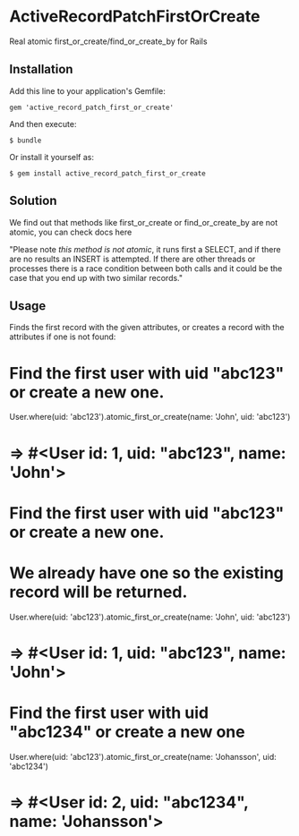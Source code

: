 # ActiveRecordPatchFirstOrCreate

Real atomic first_or_create/find_or_create_by for Rails

## Installation

Add this line to your application's Gemfile:

    gem 'active_record_patch_first_or_create'

And then execute:

    $ bundle

Or install it yourself as:

    $ gem install active_record_patch_first_or_create

## Solution

We find out that methods like first_or_create or find_or_create_by are not atomic, you can check docs here

"Please note *this method is not atomic*, it runs first a SELECT, and if there are no results an INSERT is attempted. If there are other threads or processes there is a race condition between both calls and it could be the case that you end up with two similar records."

## Usage

Finds the first record with the given attributes, or creates a record with the attributes if one is not found:

# Find the first user with uid "abc123" or create a new one.
User.where(uid: 'abc123').atomic_first_or_create(name: 'John', uid: 'abc123')
# => #<User id: 1, uid: "abc123", name: 'John'>

# Find the first user with uid "abc123" or create a new one.
# We already have one so the existing record will be returned.
User.where(uid: 'abc123').atomic_first_or_create(name: 'John', uid: 'abc123')
# => #<User id: 1, uid: "abc123", name: 'John'>

# Find the first user with uid "abc1234" or create a new one
User.where(uid: 'abc123').atomic_first_or_create(name: 'Johansson', uid: 'abc1234')
# => #<User id: 2, uid: "abc1234", name: 'Johansson'>
